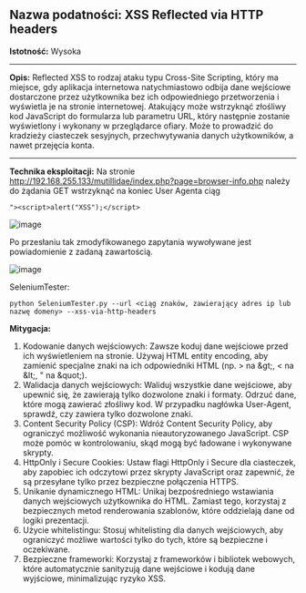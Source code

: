 ## Nazwa podatności: XSS Reflected via HTTP headers

**Istotność:** Wysoka

---

**Opis:**
Reflected XSS to rodzaj ataku typu Cross-Site Scripting, który ma miejsce, gdy aplikacja internetowa natychmiastowo odbija dane wejściowe dostarczone przez użytkownika bez ich odpowiedniego przetworzenia i wyświetla je na stronie internetowej. Atakujący może wstrzyknąć złośliwy kod JavaScript do formularza lub parametru URL, który następnie zostanie wyświetlony i wykonany w przeglądarce ofiary.
Może to prowadzić do kradzieży ciasteczek sesyjnych, przechwytywania danych użytkowników, a nawet przejęcia konta.

---

**Technika eksploitacji:**
Na stronie http://192.168.255.133/mutillidae/index.php?page=browser-info.php należy do żądania GET wstrzyknąć na koniec User Agenta ciąg

```
"><script>alert("XSS");</script>
```

![image](https://github.com/GrzechuG/PWR-CBE-BAW-mutillidae-2024/assets/56219452/67dddf13-bbbd-4311-9e92-5c1e4ec61386)

Po przesłaniu tak zmodyfikowanego zapytania wywoływane jest powiadomienie z zadaną zawartością.

![image](https://github.com/GrzechuG/PWR-CBE-BAW-mutillidae-2024/assets/56219452/50e1278b-9081-4941-8718-9799de341146)

SeleniumTester:
```
python SeleniumTester.py --url <ciąg znaków, zawierający adres ip lub nazwę domeny> --xss-via-http-headers
```

**Mitygacja:**
1. Kodowanie danych wejściowych: Zawsze koduj dane wejściowe przed ich wyświetleniem na stronie. Używaj HTML entity encoding, aby zamienić specjalne znaki na ich odpowiedniki HTML (np. > na \&gt;, < na \&lt;, " na \&quot;).
1. Walidacja danych wejściowych: Waliduj wszystkie dane wejściowe, aby upewnić się, że zawierają tylko dozwolone znaki i formaty. Odrzuć dane, które mogą zawierać złośliwy kod. W przypadku nagłówka User-Agent, sprawdź, czy zawiera tylko dozwolone znaki.
1. Content Security Policy (CSP): Wdróż Content Security Policy, aby ograniczyć możliwość wykonania nieautoryzowanego JavaScript. CSP może pomóc w kontrolowaniu, skąd mogą być ładowane i wykonywane skrypty.
1. HttpOnly i Secure Cookies: Ustaw flagi HttpOnly i Secure dla ciasteczek, aby zapobiec ich odczytowi przez skrypty JavaScript oraz zapewnić, że są przesyłane tylko przez bezpieczne połączenia HTTPS.
1. Unikanie dynamicznego HTML: Unikaj bezpośredniego wstawiania danych wejściowych użytkownika do HTML. Zamiast tego, korzystaj z bezpiecznych metod renderowania szablonów, które oddzielają dane od logiki prezentacji.
1. Użycie whitelistingu: Stosuj whitelisting dla danych wejściowych, aby ograniczyć możliwe wartości tylko do tych, które są bezpieczne i oczekiwane.
1. Bezpieczne frameworki: Korzystaj z frameworków i bibliotek webowych, które automatycznie sanityzują dane wejściowe i kodują dane wyjściowe, minimalizując ryzyko XSS.
